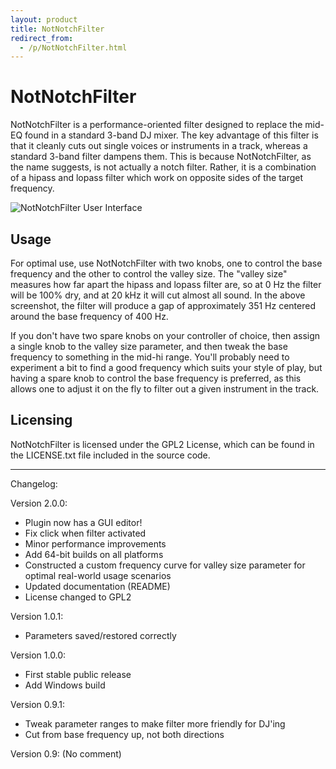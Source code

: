 ```yaml
---
layout: product
title: NotNotchFilter
redirect_from:
  - /p/NotNotchFilter.html
---
```


NotNotchFilter
==============

NotNotchFilter is a performance-oriented filter designed to replace the mid-EQ
found in a standard 3-band DJ mixer. The key advantage of this filter is that
it cleanly cuts out single voices or instruments in a track, whereas a
standard 3-band filter dampens them. This is because NotNotchFilter, as the
name suggests, is not actually a notch filter. Rather, it is a combination of
a hipass and lopass filter which work on opposite sides of the target
frequency.

![NotNotchFilter User Interface](http://static.teragonaudio.com//website/ta_notnotchfilter.png)


Usage
-----

For optimal use, use NotNotchFilter with two knobs, one to control the base
frequency and the other to control the valley size. The "valley size" measures
how far apart the hipass and lopass filter are, so at 0 Hz the filter will be
100% dry, and at 20 kHz it will cut almost all sound. In the above screenshot,
the filter will produce a gap of approximately 351 Hz centered around the base
frequency of 400 Hz.

If you don't have two spare knobs on your controller of choice, then assign a
single knob to the valley size parameter, and then tweak the base frequency to
something in the mid-hi range. You'll probably need to experiment a bit to
find a good frequency which suits your style of play, but having a spare knob
to control the base frequency is preferred, as this allows one to adjust it on
the fly to filter out a given instrument in the track.


Licensing
---------

NotNotchFilter is licensed under the GPL2 License, which can be found in the
LICENSE.txt file included in the source code.


- - -

Changelog:

Version 2.0.0:
- Plugin now has a GUI editor!
- Fix click when filter activated
- Minor performance improvements
- Add 64-bit builds on all platforms
- Constructed a custom frequency curve for valley size parameter for optimal real-world usage scenarios
- Updated documentation (README)
- License changed to GPL2

Version 1.0.1:
<ul><li> Parameters saved/restored correctly</li></ul>

Version 1.0.0:
- First stable public release
- Add Windows build

Version 0.9.1:
- Tweak parameter ranges to make filter more friendly for DJ'ing
- Cut from base frequency up, not both directions

Version 0.9:
(No comment)


